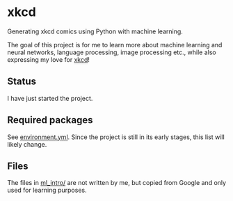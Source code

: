 # xkcd
Generating xkcd comics using Python with machine learning.

The goal of this project is for me to learn more about machine learning and neural networks, language processing, image processing etc., while also expressing my love for [xkcd](https://xkcd.com)!

## Status
I have just started the project.

## Required packages
See [environment.yml](environment.yml). 
Since the project is still in its early stages, this list will likely change. 

## Files
The files in [ml_intro/](ml_intro) are not written by me, but copied from Google and only used for learning purposes. 
